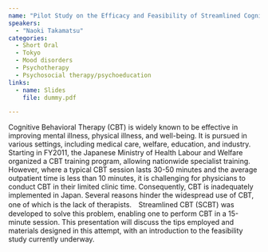 ```yaml
---
name: "Pilot Study on the Efficacy and Feasibility of Streamlined Cognitive Behavioral Therapy for Depression"
speakers:
  - "Naoki Takamatsu"
categories:
  - Short Oral
  - Tokyo
  - Mood disorders
  - Psychotherapy
  - Psychosocial therapy/psychoeducation
links:
  - name: Slides
    file: dummy.pdf

---
```


Cognitive Behavioral Therapy (CBT) is widely known to be effective in improving mental illness, physical illness, and well-being. It is pursued in various settings, including medical care, welfare, education, and industry. Starting in FY2011, the Japanese Ministry of Health Labour and Welfare organized a CBT training program, allowing nationwide specialist training. However, where a typical CBT session lasts 30-50 minutes and the average outpatient time is less than 10 minutes, it is challenging for physicians to conduct CBT in their limited clinic time. Consequently, CBT is inadequately implemented in Japan. Several reasons hinder the widespread use of CBT, one of which is the lack of therapists.　Streamlined CBT (SCBT) was developed to solve this problem, enabling one to perform CBT in a 15-minute session. This presentation will discuss the tips employed and materials designed in this attempt, with an introduction to the feasibility study currently underway.
